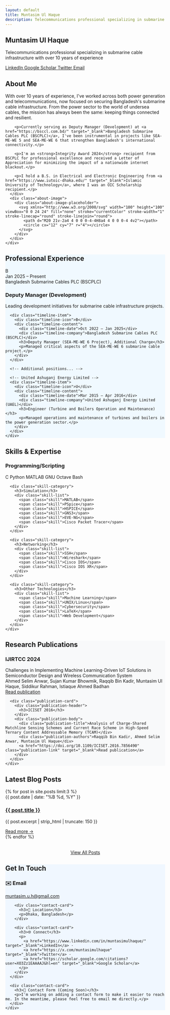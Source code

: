 ```yaml
---
layout: default
title: Muntasim Ul Haque
description: Telecommunications professional specializing in submarine cable infrastructure
---
```


<section class="hero">
  <div class="container">
    <div class="hero-content">
      <h1 class="hero-title">Muntasim Ul Haque</h1>
      <p class="hero-subtitle">
        Telecommunications professional specializing in 
        <span class="hero-highlight">submarine cable infrastructure</span> with over 10 years of experience
      </p>
      <div class="social-links">
        <a href="https://www.linkedin.com/in/muntasimulhaque/" class="social-link" target="_blank">
          <span>LinkedIn</span>
        </a>
        <a href="https://scholar.google.com/citations?user=XO3Zz1EAAAAJ&hl=en" class="social-link" target="_blank">
          <span>Google Scholar</span>
        </a>
        <a href="https://x.com/muntasimulhaque" class="social-link" target="_blank">
          <span>Twitter</span>
        </a>
        <a href="mailto:muntasim.u.h@gmail.com" class="social-link">
          <span>Email</span>
        </a>
      </div>
    </div>
  </div>
</section>

<section id="about">
  <div class="container">
    <h2>About Me</h2>
    <div class="about-content">
      <div class="about-text">
        <p>With over 10 years of experience, I've worked across both power generation and telecommunications, now focused on securing Bangladesh's submarine cable infrastructure. From the power sector to the world of undersea cables, the mission has always been the same: keeping things connected and resilient.</p>
        
        <p>Currently serving as Deputy Manager (Development) at <a href="https://bsccl.com.bd/" target="_blank">Bangladesh Submarine Cables PLC (BSCPLC)</a>, I've been instrumental in projects like SEA-ME-WE 5 and SEA-ME-WE 6 that strengthen Bangladesh's international connectivity.</p>
        
        <p>I'm an <strong>Integrity Award 2024</strong> recipient from BSCPLC for professional excellence and received a Letter of Appreciation for minimizing the impact of a nationwide internet blackout.</p>
        
        <p>I hold a B.S. in Electrical and Electronic Engineering from <a href="https://www.iutoic-dhaka.edu/" target="_blank">Islamic University of Technology</a>, where I was an OIC Scholarship recipient.</p>
      </div>
      <div class="about-image">
        <div class="about-image-placeholder">
          <svg xmlns="http://www.w3.org/2000/svg" width="100" height="100" viewBox="0 0 24 24" fill="none" stroke="currentColor" stroke-width="1" stroke-linecap="round" stroke-linejoin="round">
            <path d="M20 21v-2a4 4 0 0 0-4-4H8a4 4 0 0 0-4 4v2"></path>
            <circle cx="12" cy="7" r="4"></circle>
          </svg>
        </div>
      </div>
    </div>
  </div>
</section>

<section id="experience" style="background-color: #f0f9ff;">
  <div class="container">
    <h2>Professional Experience</h2>
    <div class="experience-timeline">
      <!-- Bangladesh Submarine Cables PLC -->
      <div class="timeline-item">
        <div class="timeline-icon">B</div>
        <div class="timeline-content">
          <div class="timeline-date">Jan 2025 – Present</div>
          <div class="timeline-company">Bangladesh Submarine Cables PLC (BSCPLC)</div>
          <h3>Deputy Manager (Development)</h3>
          <p>Leading development initiatives for submarine cable infrastructure projects.</p>
        </div>
      </div>
      
      <div class="timeline-item">
        <div class="timeline-icon">B</div>
        <div class="timeline-content">
          <div class="timeline-date">Oct 2022 – Jan 2025</div>
          <div class="timeline-company">Bangladesh Submarine Cables PLC (BSCPLC)</div>
          <h3>Deputy Manager (SEA-ME-WE 6 Project), Additional Charge</h3>
          <p>Managed critical aspects of the SEA-ME-WE 6 submarine cable project.</p>
        </div>
      </div>
      
      <!-- Additional positions... -->
      
      <!-- United Ashuganj Energy Limited -->
      <div class="timeline-item">
        <div class="timeline-icon">U</div>
        <div class="timeline-content">
          <div class="timeline-date">Mar 2015 – Apr 2016</div>
          <div class="timeline-company">United Ashuganj Energy Limited (UAEL)</div>
          <h3>Engineer (Turbine and Boilers Operation and Maintenance)</h3>
          <p>Managed operations and maintenance of turbines and boilers in the power generation sector.</p>
        </div>
      </div>
    </div>
  </div>
</section>

<section id="skills">
  <div class="container">
    <h2>Skills & Expertise</h2>
    <div class="skills-container">
      <div class="skill-category">
        <h3>Programming/Scripting</h3>
        <div class="skill-list">
          <span class="skill">C</span>
          <span class="skill">Python</span>
          <span class="skill">MATLAB</span>
          <span class="skill">GNU Octave</span>
          <span class="skill">Bash</span>
        </div>
      </div>
      
      <div class="skill-category">
        <h3>Simulation</h3>
        <div class="skill-list">
          <span class="skill">MATLAB</span>
          <span class="skill">PSpice</span>
          <span class="skill">HSPICE</span>
          <span class="skill">GNS3</span>
          <span class="skill">EVE-NG</span>
          <span class="skill">Cisco Packet Tracer</span>
        </div>
      </div>
      
      <div class="skill-category">
        <h3>Networking</h3>
        <div class="skill-list">
          <span class="skill">SSH</span>
          <span class="skill">Wireshark</span>
          <span class="skill">Cisco IOS</span>
          <span class="skill">Cisco IOS XR</span>
        </div>
      </div>
      
      <div class="skill-category">
        <h3>Other Technologies</h3>
        <div class="skill-list">
          <span class="skill">Machine Learning</span>
          <span class="skill">UNIX/Linux</span>
          <span class="skill">Cybersecurity</span>
          <span class="skill">LaTeX</span>
          <span class="skill">Web Development</span>
        </div>
      </div>
    </div>
  </div>
</section>

<section id="publications" style="background-color: #f8f9fa;">
  <div class="container">
    <h2>Research Publications</h2>
    <div class="publications-grid">
      <div class="publication-card">
        <div class="publication-header">
          <h3>IJIRTCC 2024</h3>
        </div>
        <div class="publication-body">
          <div class="publication-title">Challenges in Implementing Machine Learning-Driven IoT Solutions in Semiconductor Design and Wireless Communication System</div>
          <div class="publication-authors">Ahmed Selim Anwar, Sujan Kumar Bhowmik, Raqqib Bin Kadir, Muntasim Ul Haque, Siddikur Rahman, Istiaque Ahmed Badhan</div>
          <a href="https://ijritcc.org/index.php/ijritcc/article/view/11127" class="publication-link" target="_blank">Read publication</a>
        </div>
      </div>
      
      <div class="publication-card">
        <div class="publication-header">
          <h3>ICISET 2016</h3>
        </div>
        <div class="publication-body">
          <div class="publication-title">Analysis of Charge-Shared Matchline Sensing Schemes and Current Race Scheme in High-Speed Ternary Content Addressable Memory (TCAM)</div>
          <div class="publication-authors">Raqqib Bin Kadir, Ahmed Selim Anwar, Muntasim Ul Haque</div>
          <a href="https://doi.org/10.1109/ICISET.2016.7856490" class="publication-link" target="_blank">Read publication</a>
        </div>
      </div>
    </div>
  </div>
</section>

<section id="blog">
  <div class="container">
    <h2>Latest Blog Posts</h2>
    <div class="blog-container">
      {% for post in site.posts limit:3 %}
      <div class="blog-post">
        <div class="post-date">{{ post.date | date: "%B %d, %Y" }}</div>
        <h3><a href="{{ post.url }}">{{ post.title }}</a></h3>
        <p>{{ post.excerpt | strip_html | truncate: 150 }}</p>
        <a href="{{ post.url }}">Read more →</a>
      </div>
      {% endfor %}
    </div>
    <div style="text-align: center; margin-top: 2rem;">
      <a href="/blog" class="btn">View All Posts</a>
    </div>
  </div>
</section>

<section id="contact" style="background-color: #f0f7ff;">
  <div class="container">
    <h2>Get In Touch</h2>
    <div class="contact-container">
      <div class="contact-info">
        <div class="contact-card">
          <h3>✉️ Email</h3>
          <p><a href="mailto:muntasim.u.h@gmail.com">muntasim.u.h@gmail.com</a></p>
        </div>
        
        <div class="contact-card">
          <h3>📍 Location</h3>
          <p>Dhaka, Bangladesh</p>
        </div>
        
        <div class="contact-card">
          <h3>🌐 Connect</h3>
          <p>
            <a href="https://www.linkedin.com/in/muntasimulhaque/" target="_blank">LinkedIn</a> · 
            <a href="https://x.com/muntasimulhaque" target="_blank">Twitter</a> · 
            <a href="https://scholar.google.com/citations?user=XO3Zz1EAAAAJ&hl=en" target="_blank">Google Scholar</a>
          </p>
        </div>
      </div>
      
      <div class="contact-card">
        <h3>📝 Contact Form (Coming Soon)</h3>
        <p>I'm working on adding a contact form to make it easier to reach me. In the meantime, please feel free to email me directly.</p>
      </div>
    </div>
  </div>
</section>